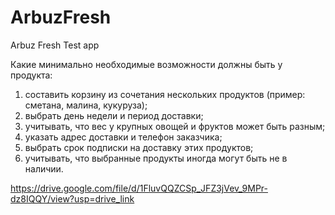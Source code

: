 # ArbuzFresh
Arbuz Fresh Test app

Какие минимально необходимые возможности должны быть у продукта:

1. составить корзину из сочетания нескольких продуктов (пример: сметана, малина, кукуруза);
2. выбрать день недели и период доставки;
3. учитывать, что вес у крупных овощей и фруктов может быть разным;
4. указать адрес доставки и телефон заказчика;
5. выбрать срок подписки на доставку этих продуктов;
6. учитывать, что выбранные продукты иногда могут быть не в наличии.

https://drive.google.com/file/d/1FluvQQZCSp_JFZ3jVev_9MPr-dz8IQQY/view?usp=drive_link

